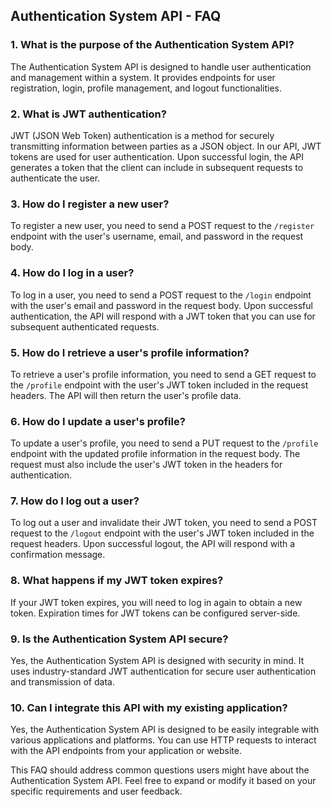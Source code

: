 ## Authentication System API - FAQ

### 1. What is the purpose of the Authentication System API?
The Authentication System API is designed to handle user authentication and management within a system. It provides endpoints for user registration, login, profile management, and logout functionalities.

### 2. What is JWT authentication?
JWT (JSON Web Token) authentication is a method for securely transmitting information between parties as a JSON object. In our API, JWT tokens are used for user authentication. Upon successful login, the API generates a token that the client can include in subsequent requests to authenticate the user.

### 3. How do I register a new user?
To register a new user, you need to send a POST request to the `/register` endpoint with the user's username, email, and password in the request body.

### 4. How do I log in a user?
To log in a user, you need to send a POST request to the `/login` endpoint with the user's email and password in the request body. Upon successful authentication, the API will respond with a JWT token that you can use for subsequent authenticated requests.

### 5. How do I retrieve a user's profile information?
To retrieve a user's profile information, you need to send a GET request to the `/profile` endpoint with the user's JWT token included in the request headers. The API will then return the user's profile data.

### 6. How do I update a user's profile?
To update a user's profile, you need to send a PUT request to the `/profile` endpoint with the updated profile information in the request body. The request must also include the user's JWT token in the headers for authentication.

### 7. How do I log out a user?
To log out a user and invalidate their JWT token, you need to send a POST request to the `/logout` endpoint with the user's JWT token included in the request headers. Upon successful logout, the API will respond with a confirmation message.

### 8. What happens if my JWT token expires?
If your JWT token expires, you will need to log in again to obtain a new token. Expiration times for JWT tokens can be configured server-side.

### 9. Is the Authentication System API secure?
Yes, the Authentication System API is designed with security in mind. It uses industry-standard JWT authentication for secure user authentication and transmission of data.

### 10. Can I integrate this API with my existing application?
Yes, the Authentication System API is designed to be easily integrable with various applications and platforms. You can use HTTP requests to interact with the API endpoints from your application or website.

This FAQ should address common questions users might have about the Authentication System API. Feel free to expand or modify it based on your specific requirements and user feedback.
